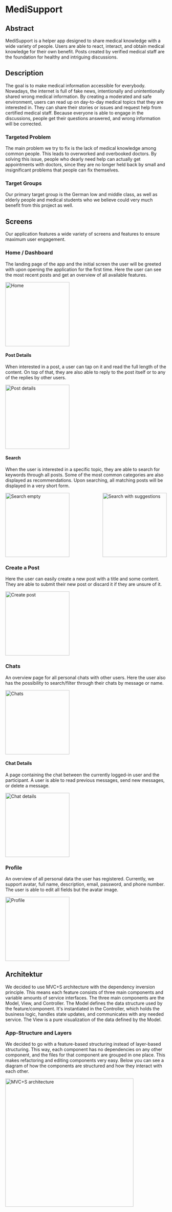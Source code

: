 # MediSupport

## Abstract
MediSupport is a helper app designed to share medical knowledge with a wide variety of people. Users are able to react, interact, and obtain medical knowledge for their own benefit. Posts created by verified medical staff are the foundation for healthy and intriguing discussions.

## Description
The goal is to make medical information accessible for everybody. Nowadays, the internet is full of fake news, intentionally and unintentionally shared wrong medical information. By creating a moderated and safe environment, users can read up on day-to-day medical topics that they are interested in. They can share their stories or issues and request help from certified medical staff. Because everyone is able to engage in the discussions, people get their questions answered, and wrong information will be corrected.

### Targeted Problem
The main problem we try to fix is the lack of medical knowledge among common people. This leads to overworked and overbooked doctors. By solving this issue, people who dearly need help can actually get appointments with doctors, since they are no longer held back by small and insignificant problems that people can fix themselves.

### Target Groups
Our primary target group is the German low and middle class, as well as elderly people and medical students who we believe could very much benefit from this project as well.

## Screens
Our application features a wide variety of screens and features to ensure maximum user engagement.

### Home / Dashboard
The landing page of the app and the initial screen the user will be greeted with upon opening the application for the first time. Here the user can see the most recent posts and get an overview of all available features.

<img src="documentation/home.png" alt="Home" width="200px">

#### Post Details
When interested in a post, a user can tap on it and read the full length of the content. On top of that, they are also able to reply to the post itself or to any of the replies by other users.

<img src="documentation/post.png" alt="Post details" width="200px">

#### Search
When the user is interested in a specific topic, they are able to search for keywords through all posts. Some of the most common categories are also displayed as recommendations. Upon searching, all matching posts will be displayed in a very short form.

<div style="display: flex; justify-content: space-between;">
  <img src="documentation/search.png" alt="Search empty" width="200px">
  <img src="documentation/search_with_suggestion.png" alt="Search with suggestions" width="200px">
</div>

### Create a Post
Here the user can easily create a new post with a title and some content. They are able to submit their new post or discard it if they are unsure of it.

<img src="documentation/creare_post.png" alt="Create post" width="200px">

### Chats
An overview page for all personal chats with other users. Here the user also has the possibility to search/filter through their chats by message or name.

<img src="documentation/chats.png" alt="Chats" width="200px">

#### Chat Details
A page containing the chat between the currently logged-in user and the participant. A user is able to read previous messages, send new messages, or delete a message.

<img src="documentation/chat.png" alt="Chat details" width="200px">

### Profile
An overview of all personal data the user has registered. Currently, we support avatar, full name, description, email, password, and phone number. The user is able to edit all fields but the avatar image.

<img src="documentation/profile.png" alt="Profile" width="200px">

## Architektur
We decided to use MVC+S architecture with the dependency inversion principle. This means each feature consists of three main components and variable amounts of service interfaces. The three main components are the Model, View, and Controller. The Model defines the data structure used by the feature/component. It's instantiated in the Controller, which holds the business logic, handles state updates, and communicates with any needed service. The View is a pure visualization of the data defined by the Model.

### App-Structure and Layers
We decided to go with a feature-based structuring instead of layer-based structuring. This way, each component has no dependencies on any other component, and the files for that component are grouped in one place. This makes refactoring and editing components very easy. Below you can see a diagram of how the components are structured and how they interact with each other.

<img src="documentation/mvc.png" alt="MVC+S architecture" width="400px">
